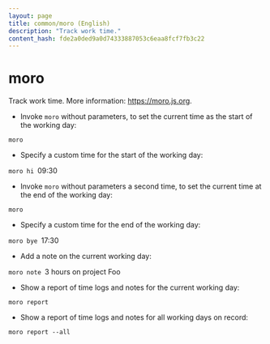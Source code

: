 ```yaml
---
layout: page
title: common/moro (English)
description: "Track work time."
content_hash: fde2a0ded9a0d74333887053c6eaa8fcf7fb3c22
---
```

# moro

Track work time.
More information: <https://moro.js.org>.

- Invoke `moro` without parameters, to set the current time as the start of the working day:

`moro`

- Specify a custom time for the start of the working day:

`moro hi `<span class="tldr-var badge badge-pill bg-dark-lm bg-white-dm text-white-lm text-dark-dm font-weight-bold">09:30</span>

- Invoke `moro` without parameters a second time, to set the current time at the end of the working day:

`moro`

- Specify a custom time for the end of the working day:

`moro bye `<span class="tldr-var badge badge-pill bg-dark-lm bg-white-dm text-white-lm text-dark-dm font-weight-bold">17:30</span>

- Add a note on the current working day:

`moro note `<span class="tldr-var badge badge-pill bg-dark-lm bg-white-dm text-white-lm text-dark-dm font-weight-bold">3 hours on project Foo</span>

- Show a report of time logs and notes for the current working day:

`moro report`

- Show a report of time logs and notes for all working days on record:

`moro report --all`
